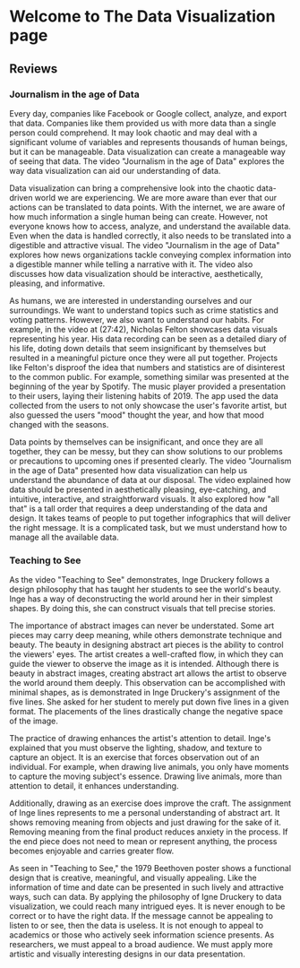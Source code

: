 # Welcome to The Data Visualization page

## Reviews




### Journalism in the age of Data

 Every day, companies like Facebook or Google collect, analyze, and export that data. Companies like them provided us with more data than a single person could comprehend. It may look chaotic and may deal with a significant volume of variables and represents thousands of human beings, but it can be manageable. Data visualization can create a manageable way of seeing that data. The video "Journalism in the age of Data" explores the way data visualization can aid our understanding of data. 
 
 
Data visualization can bring a comprehensive look into the chaotic data-driven world we are experiencing. We are more aware than ever that our actions can be translated to data points. With the internet, we are aware of how much information a single human being can create.  However, not everyone knows how to access, analyze, and understand the available data. Even when the data is handled correctly, it also needs to be translated into a digestible and attractive visual. The video "Journalism in the age of Data" explores how news organizations tackle conveying complex information into a digestible manner while telling a narrative with it.  The video also discusses how data visualization should be interactive, aesthetically, pleasing, and informative. 


As humans, we are interested in understanding ourselves and our surroundings. We want to understand topics such as crime statistics and voting patterns. However, we also want to understand our habits. For example, in the video at (27:42), Nicholas Felton showcases data visuals representing his year. His data recording can be seen as a detailed diary of his life, doting down details that seem insignificant by themselves but resulted in a meaningful picture once they were all put together. Projects like Felton's disproof the idea that numbers and statistics are of disinterest to the common public. For example, something similar was presented at the beginning of the year by Spotify. The music player provided a presentation to their users, laying their listening habits of 2019. The app used the data collected from the users to not only showcase the user's favorite artist, but also guessed the users "mood" thought the year, and how that mood changed with the seasons.


Data points by themselves can be insignificant, and once they are all together, they can be messy, but they can show solutions to our problems or precautions to upcoming ones if presented clearly. The video "Journalism in the age of Data" presented how data visualization can help us understand the abundance of data at our disposal. The video explained how data should be presented in aesthetically pleasing, eye-catching, and intuitive, interactive, and straightforward visuals. It also explored how "all that" is a tall order that requires a deep understanding of the data and design. It takes teams of people to put together infographics that will deliver the right message. It is a complicated task, but we must understand how to manage all the available data.

### Teaching to See

As the video "Teaching to See" demonstrates, Inge Druckery follows a design philosophy that has taught her students to see the world's beauty. Inge has a way of deconstructing the world around her in their simplest shapes. By doing this, she can construct visuals that tell precise stories. 

The importance of abstract images can never be understated. Some art pieces may carry deep meaning, while others demonstrate technique and beauty. The beauty in designing abstract art pieces is the ability to control the viewers' eyes. The artist creates a well-crafted flow, in which they can guide the viewer to observe the image as it is intended. Although there is beauty in abstract images, creating abstract art allows the artist to observe the world around them deeply. This observation can be accomplished with minimal shapes, as is demonstrated in Inge Druckery's assignment of the five lines. She asked for her student to merely put down five lines in a given format. The placements of the lines drastically change the negative space of the image.

The practice of drawing enhances the artist's attention to detail. Inge's explained that you must observe the lighting, shadow, and texture to capture an object. It is an exercise that forces observation out of an individual. For example, when drawing live animals, you only have moments to capture the moving subject's essence. Drawing live animals, more than attention to detail, it enhances understanding. 

Additionally, drawing as an exercise does improve the craft. The assignment of Inge lines represents to me a personal understanding of abstract art. It shows removing meaning from objects and just drawing for the sake of it. Removing meaning from the final product reduces anxiety in the process. If the end piece does not need to mean or represent anything, the process becomes enjoyable and carries greater flow. 

As seen in "Teaching to See," the 1979 Beethoven poster shows a functional design that is creative, meaningful, and visually appealing. Like the information of time and date can be presented in such lively and attractive ways, such can data. By applying the philosophy of Igne Druckery to data visualization, we could reach many intrigued eyes. It is never enough to be correct or to have the right data. If the message cannot be appealing to listen to or see, then the data is useless. It is not enough to appeal to academics or those who actively seek information science presents. As researchers, we must appeal to a broad audience. We must apply more artistic and visually interesting designs in our data presentation.



